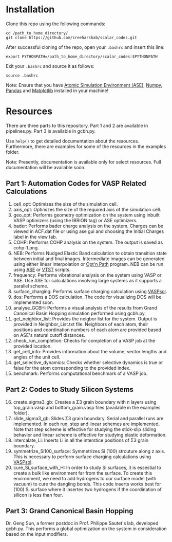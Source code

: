 # Installation
Clone this repo using the following commands:
```
cd /path_to_home_directory/
git clone https://github.com/sreeharshab/scalar_codes.git
```
After successful cloning of the repo, open your `.bashrc` and insert this line:
```
export PYTHONPATH=/path_to_home_directory/scalar_codes:$PYTHONPATH
```
Exit your `.bashrc` and source it as follows:
```
source .bashrc
```
Note: Ensure that you have [Atomic Simulation Environment (ASE)](https://wiki.fysik.dtu.dk/ase/), [Numpy](https://numpy.org/), [Pandas](https://pandas.pydata.org/) and [Matplotlib](https://matplotlib.org/) installed in your machine!

# Resources
There are three parts to this repository. Part 1 and 2 are available in pipelines.py. Part 3 is available in gcbh.py.

Use `help()` to get detailed documentation about the resources. Furthermore, there are examples for some of the resources in the examples folder.

Note: Presently, documentation is available only for select resources. Full documentation will be available soon.

## Part 1: Automation Codes for VASP Related Calculations
1. cell_opt: Optimizes the size of the simulation cell.
2. axis_opt: Optimizes the size of the required axis of the simulation cell.
3. geo_opt: Performs geometry optimization on the system using inbuilt VASP optimizers (using the IBRION tag) or ASE optimizers.
4. bader: Performs bader charge analysis on the system. Charges can be viewed in ACF.dat file or using ase gui and choosing the Initial Charges label in the view tab.
5. COHP: Performs COHP analysis on the system. The output is saved as cohp-1.png.
6. NEB: Performs Nudged Elastic Band calculation to obtain transition state between initial and final images. Intermediate images can be generated using either linear interpolation or [Opt'n Path](http://forge.cbp.ens-lyon.fr/redmine/projects/optnpath/wiki) program. NEB can be run using [ASE](https://wiki.fysik.dtu.dk/ase/) or [VTST](https://theory.cm.utexas.edu/vtsttools/) scripts.
7. frequency: Performs vibrational analysis on the system using VASP or ASE. Use ASE for calculations involving large systems as it supports a parallel scheme.
8. surface_charging: Performs surface charging calculation using [VASPsol](https://github.com/henniggroup/VASPsol).
9. dos: Performs a DOS calculation. The code for visualizing DOS will be implemented soon.
10. analyse_GCBH: Performs a visual analysis of the results from Grand Canonical Basin Hopping simulation performed using gcbh.py.
11. get_neighbor_list: Provides the neigbor list for the system. Output is provided in Neighbor_List.txt file. Neighbors of each atom, their positions and coordination numbers of each atom are provided based on ASE's natural cutoff distances.
12. check_run_completion: Checks for completion of a VASP job at the provided location.
13. get_cell_info: Provides information about the volume, vector lengths and angles of the unit cell.
14. get_selective_dynamics: Checks whether selective dynamics is true or false for the atom corresponding to the provided index.
15. benchmark: Performs computational benchmark of a VASP job.

## Part 2: Codes to Study Silicon Systems
16. create_sigma3_gb: Creates a Σ3 grain boundary with n layers using top_grain.vasp and bottom_grain.vasp files (available in the examples folder).
17. slide_sigma3_gb: Slides Σ3 grain boundary. Serial and parallel runs are implemented. In each run, step and linear schemes are implemented. Note that step scheme is effective for studying the stick-slip sliding behavior and linear scheme is effective for studying elastic deformation.
18. intercalate_Li: Inserts Li in all the interstice positions of Σ3 grain boundary.
19. symmetrize_Si100_surface: Symmetrizes Si (100) strcuture along z axis. This is necessary to perform surface charging calculations using [VASPsol](https://github.com/henniggroup/VASPsol).
20. cure_Si_surface_with_H: In order to study Si surfaces, it is essestial to create a bulk like environment far from the surface. To create this environment, we need to add hydrogens to our surface model (with vacuum) to cure the dangling bonds. This code inserts works best for (100) Si surface where it insertes two hydrogens if the coordination of silicon is less than four.

## Part 3: Grand Canonical Basin Hopping
Dr. Geng Sun, a former postdoc in Prof. Philippe Sautet's lab, developed gcbh.py. This performs a global optimization on the system in consideration based on the input modifiers.

<!-- # Contributing
Contributions to improve this repo are always welcome. Any contribution should be  -->